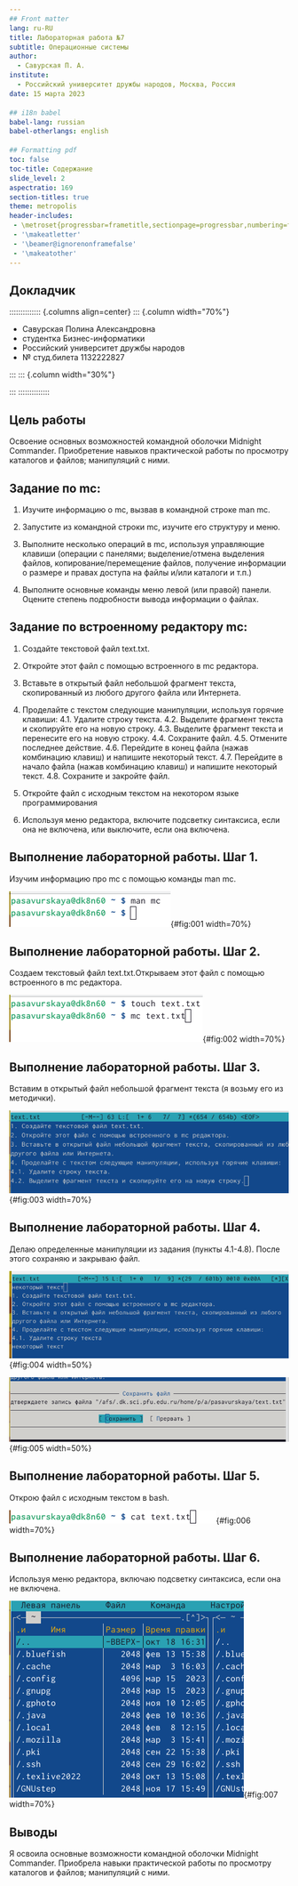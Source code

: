 ```yaml
---
## Front matter
lang: ru-RU
title: Лабораторная работа №7
subtitle: Операционные системы
author:
  - Савурская П. А.
institute:
  - Российский университет дружбы народов, Москва, Россия
date: 15 марта 2023

## i18n babel
babel-lang: russian
babel-otherlangs: english

## Formatting pdf
toc: false
toc-title: Содержание
slide_level: 2
aspectratio: 169
section-titles: true
theme: metropolis
header-includes:
 - \metroset{progressbar=frametitle,sectionpage=progressbar,numbering=fraction}
 - '\makeatletter'
 - '\beamer@ignorenonframefalse'
 - '\makeatother'
---
```



## Докладчик

:::::::::::::: {.columns align=center}
::: {.column width="70%"}

  * Савурская Полина Александровна
  * студентка Бизнес-информатики
  * Российский университет дружбы народов
  * № студ.билета 1132222827

:::
::: {.column width="30%"}


:::
::::::::::::::

## Цель работы

Освоение основных возможностей командной оболочки Midnight Commander. Приобретение навыков практической работы по просмотру каталогов и файлов; манипуляций с ними.


## Задание по mc:

1. Изучите информацию о mc, вызвав в командной строке man mc.

2. Запустите из командной строки mc, изучите его структуру и меню.

3. Выполните несколько операций в mc, используя управляющие клавиши (операции с панелями; выделение/отмена выделения файлов, копирование/перемещение файлов, получение информации о размере и правах доступа на файлы и/или каталоги и т.п.)

4. Выполните основные команды меню левой (или правой) панели. Оцените степень
подробности вывода информации о файлах.

## Задание по встроенному редактору mc:

1. Создайте текстовой файл text.txt.

2. Откройте этот файл с помощью встроенного в mc редактора. 

3. Вставьте в открытый файл небольшой фрагмент текста, скопированный из любого другого файла или Интернета.

4. Проделайте с текстом следующие манипуляции, используя горячие клавиши:
4.1. Удалите строку текста.
4.2. Выделите фрагмент текста и скопируйте его на новую строку.
4.3. Выделите фрагмент текста и перенесите его на новую строку.
4.4. Сохраните файл.
4.5. Отмените последнее действие.
4.6. Перейдите в конец файла (нажав комбинацию клавиш) и напишите некоторый текст.
4.7. Перейдите в начало файла (нажав комбинацию клавиш) и напишите некоторый текст.
4.8. Сохраните и закройте файл.

5. Откройте файл с исходным текстом на некотором языке программирования 

6. Используя меню редактора, включите подсветку синтаксиса, если она не включена, или выключите, если она включена.

## Выполнение лабораторной работы. Шаг 1.

Изучим информацию про mc с помощью команды man mc.

![команда man mc](image/1.png){#fig:001 width=70%}

## Выполнение лабораторной работы. Шаг 2.

Создаем текстовый файл text.txt.Открываем этот файл с помощью встроенного в mc редактора. 

![команда touch](image/2.png){#fig:002 width=70%}

## Выполнение лабораторной работы. Шаг 3.

Вставим в открытый файл небольшой фрагмент текста (я возьму его из методички).

![отрывок текста](image/3.png){#fig:003 width=70%}

## Выполнение лабораторной работы. Шаг 4.

Делаю определенные манипуляции из задания (пункты 4.1-4.8). После этого сохраняю и закрываю файл.

![отрывок текста](image/5.png){#fig:004 width=50%}

![сохранение файла](image/4.png){#fig:005 width=50%}

## Выполнение лабораторной работы. Шаг 5.

Открою файл с исходным текстом в bash.

![команда cat](image/6.png){#fig:006 width=70%}

## Выполнение лабораторной работы. Шаг 6.

Используя меню редактора, включаю подсветку синтаксиса, если она не включена.

![подсветка синтаксиса](image/7.png){#fig:007 width=70%}

## Выводы

Я освоила основные возможности командной оболочки Midnight Commander. Приобрела навыки практической работы по просмотру каталогов и файлов; манипуляций с ними.
